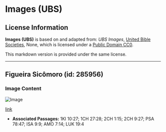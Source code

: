 # Images (UBS)

## License Information

**Images (UBS)** is based on and adapted from: _UBS Images_, [United Bible Societies](https://unitedbiblesocieties.org/), None, which is licensed under a [Public Domain CC0](https://creativecommons.org/public-domain/cc0/).

This markdown version is provided under the same license.



--------------------------------

## Figueira Sicômoro (id: 285956)

### Image Content

![Image](https://cdn.aquifer.bible/aquifer-content/resources/Media/WEB-0851_sycomore_fig_tree.jpg)

[link](https://cdn.aquifer.bible/aquifer-content/resources/Media/WEB-0851_sycomore_fig_tree.jpg)

* **Associated Passages:** 1KI 10:27; 1CH 27:28; 2CH 1:15; 2CH 9:27; PSA 78:47; ISA 9:9; AMO 7:14; LUK 19:4

